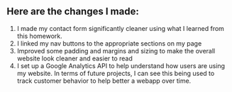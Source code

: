 ## Here are the changes I made: 

1. I made my contact form significantly cleaner using what I learned from this homework.
2. I linked my nav buttons to the appropriate sections on my page
3. Improved some padding and margins and sizing to make the overall website look cleaner and easier to read
4. I set up a Google Analytics API to help understand how users are using my website. In terms of future projects, I can see this being used to track customer behavior to help better a webapp over time. 